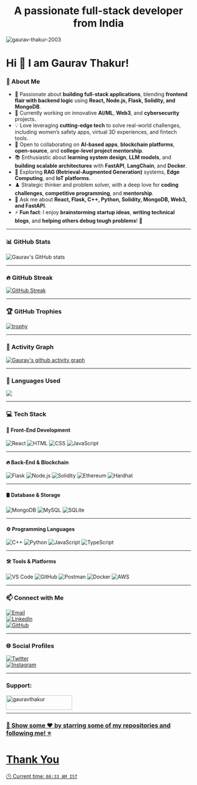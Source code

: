 <h1 align="center">A passionate full-stack developer from India</h1>

<p align="left"> <img src="https://komarev.com/ghpvc/?username=gaurav-thakur-2003&label=Profile%20views&color=0e75b6&style=flat" alt="gaurav-thakur-2003" /> </p>

# Hi 👋 I am Gaurav Thakur!

### 💫 About Me  
- 🌱 Passionate about **building full-stack applications**, blending **frontend flair with backend logic** using **React, Node.js, Flask, Solidity, and MongoDB**.  
- 🚀 Currently working on innovative **AI/ML**, **Web3**, and **cybersecurity** projects.  
- 💡 Love leveraging **cutting-edge tech** to solve real-world challenges, including women’s safety apps, virtual 3D experiences, and fintech tools.  
- 🤝 Open to collaborating on **AI-based apps**, **blockchain platforms**, **open-source**, and **college-level project mentorship**.  
- 📚 Enthusiastic about **learning system design**, **LLM models**, and **building scalable architectures** with **FastAPI**, **LangChain**, and **Docker**.  
- 🔗 Exploring **RAG (Retrieval-Augmented Generation)** systems, **Edge Computing**, and **IoT platforms**.  
- ♟️ Strategic thinker and problem solver, with a deep love for **coding challenges**, **competitive programming**, and **mentorship**.  
- 💬 Ask me about **React, Flask, C++, Python, Solidity, MongoDB, Web3, and FastAPI**.  
- ⚡ **Fun fact**: I enjoy **brainstorming startup ideas**, **writing technical blogs**, and **helping others debug tough problems**! 🚀  

---

### 📊 GitHub Stats  
![Gaurav's GitHub stats](https://github-readme-stats.vercel.app/api?username=gaurav-thakur-2003&show_icons=true&theme=github-light)  

---

### 🔥 GitHub Streak
[![GitHub Streak](https://nirzak-streak-stats.vercel.app?user=gaurav-thakur-2003&theme=github-light)](https://git.io/streak-stats)  

---

### 🏆 GitHub Trophies  
[![trophy](https://github-profile-trophy.vercel.app/?username=gaurav-thakur-2003&theme=flag-india&no-frame=false&margin-w=20)](https://github.com/ryo-ma/github-profile-trophy)  

---

### 🌟 Activity Graph  
[![Gaurav's github activity graph](https://github-readme-activity-graph.vercel.app/graph?username=gaurav-thakur-2003&theme=github-light)](https://github.com/ashutosh00710/github-readme-activity-graph)  

---

### 📖 Languages Used

<div style="display: flex; gap: 10px;">
  <img src="https://github-readme-stats.vercel.app/api/top-langs/?username=gaurav-thakur-2003&layout=compact" />
</div>

---

### 💻 Tech Stack  

#### 🚀 Front-End Development  
![React](https://img.shields.io/badge/React-61DAFB?style=for-the-badge&logo=react&logoColor=black)  ![HTML](https://img.shields.io/badge/HTML5-E34F26?style=for-the-badge&logo=html5&logoColor=white)  ![CSS](https://img.shields.io/badge/CSS3-1572B6?style=for-the-badge&logo=css3&logoColor=white)  ![JavaScript](https://img.shields.io/badge/JavaScript-F7DF1E?style=for-the-badge&logo=javascript&logoColor=black)  

---

#### 🔥 Back-End & Blockchain  
![Flask](https://img.shields.io/badge/Flask-000000?style=for-the-badge&logo=flask&logoColor=white)  ![Node.js](https://img.shields.io/badge/Node.js-339933?style=for-the-badge&logo=node.js&logoColor=white)  ![Solidity](https://img.shields.io/badge/Solidity-363636?style=for-the-badge&logo=solidity&logoColor=white)  ![Ethereum](https://img.shields.io/badge/Ethereum-3C3C3D?style=for-the-badge&logo=ethereum&logoColor=white)  ![Hardhat](https://img.shields.io/badge/Hardhat-FF9900?style=for-the-badge&logo=ethereum&logoColor=white)  

---

#### 🛢️ Database & Storage  
![MongoDB](https://img.shields.io/badge/MongoDB-47A248?style=for-the-badge&logo=mongodb&logoColor=white)  ![MySQL](https://img.shields.io/badge/MySQL-4479A1?style=for-the-badge&logo=mysql&logoColor=white)  ![SQLite](https://img.shields.io/badge/SQLite-003B57?style=for-the-badge&logo=sqlite&logoColor=white)  

---

#### ⚙️ Programming Languages  
![C++](https://img.shields.io/badge/C%2B%2B-00599C?style=for-the-badge&logo=c%2B%2B&logoColor=white)  ![Python](https://img.shields.io/badge/Python-306998?style=for-the-badge&logo=python&logoColor=white)  ![JavaScript](https://img.shields.io/badge/JavaScript-F7DF1E?style=for-the-badge&logo=javascript&logoColor=black)  ![TypeScript](https://img.shields.io/badge/TypeScript-3178C6?style=for-the-badge&logo=typescript&logoColor=white)  

---

#### 🛠️ Tools & Platforms  
![VS Code](https://img.shields.io/badge/VS%20Code-007ACC?style=for-the-badge&logo=visual-studio-code&logoColor=white)  ![GitHub](https://img.shields.io/badge/GitHub-181717?style=for-the-badge&logo=github&logoColor=white)  ![Postman](https://img.shields.io/badge/Postman-FF6C37?style=for-the-badge&logo=postman&logoColor=white)  ![Docker](https://img.shields.io/badge/Docker-2496ED?style=for-the-badge&logo=docker&logoColor=white)  ![AWS](https://img.shields.io/badge/AWS-232F3E?style=for-the-badge&logo=amazon-aws&logoColor=white)  

---

### 📫 Connect with Me  
[![Email](https://img.shields.io/badge/-Email-D14836?style=for-the-badge&logo=gmail&logoColor=white)](mailto:gaurav.thakur.cse@gmail.com)  
[![LinkedIn](https://img.shields.io/badge/LinkedIn-0077B5?style=for-the-badge&logo=linkedin&logoColor=white)](https://www.linkedin.com/in/gaurav-thakur-2003)  
[![GitHub](https://img.shields.io/badge/GitHub-181717?style=for-the-badge&logo=github&logoColor=white)](https://github.com/gaurav-thakur-2003)  

---

### 🌐 Social Profiles  
[![Twitter](https://img.shields.io/badge/Twitter-1DA1F2?style=for-the-badge&logo=twitter&logoColor=white)](https://twitter.com/gauravt_03)  
[![Instagram](https://img.shields.io/badge/Instagram-E4405F?style=for-the-badge&logo=instagram&logoColor=white)](https://www.instagram.com/gauravt_03)  

---

<h3 align="left">Support:</h3>
<p><a href="https://www.buymeacoffee.com/gauravthakur"> <img align="left" src="https://cdn.buymeacoffee.com/buttons/v2/default-yellow.png" height="40" width="180" alt="gauravthakur" /></p><br><br>

---

### 🌟 Show some ❤️ by starring some of my repositories and following me! ⭐

# Thank You  
🕒 Current time: `08:33 AM IST`
